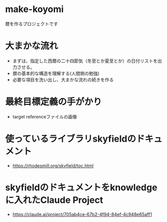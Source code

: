 # make-koyomi
暦を作るプロジェクトです

# 大まかな流れ
- まずは、指定した西暦の二十四節気（冬至とか夏至とか）の日付リストを出力させる。
- 暦の基本的な構造を理解する(人間側の勉強)
- 必要な項目を洗い出し、大まかな流れの続きを作る

# 最終目標定義の手がかり
- target referenceファイルの画像

# 使っているライブラリskyfieldのドキュメント
- https://rhodesmill.org/skyfield/toc.html

# skyfieldのドキュメントをknowledgeに入れたClaude Project
- https://claude.ai/project/705ab4ce-67b2-4f94-84ef-4c948e65aff1